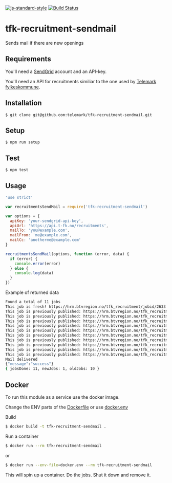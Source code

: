 [![js-standard-style](https://img.shields.io/badge/code%20style-standard-brightgreen.svg?style=flat)](https://github.com/feross/standard)
[![Build Status](https://travis-ci.org/telemark/tfk-recruitment-sendmail.svg?branch=master)](https://travis-ci.org/telemark/tfk-recruitment-sendmail)

# tfk-recruitment-sendmail
Sends mail if there are new openings

## Requirements
You'll need a [SendGrid](https://sendgrid.com/) account and an API-key.

You'll need an API for recruitments similiar to the one used by [Telemark fylkeskommune](https://api.t-fk.no/recruitments).

## Installation
```
$ git clone git@github.com:telemark/tfk-recruitment-sendmail.git
```

## Setup
```
$ npm run setup
```

## Test
```
$ npm test
```

## Usage

```javascript
'use strict'

var recruitmentsSendMail = require('tfk-recruitment-sendmail')

var options = {
  apiKey: 'your-sendgrid-api-key',
  apiUrl: 'https://api.t-fk.no/recruitments',
  mailTo: 'you@example.com',
  mailFrom: 'me@example.com',
  mailCc: 'anotherme@example.com'
}

recruitmentsSendMail(options, function (error, data) {
  if (error) {
    console.error(error)
  } else {
    console.log(data)
  }
})
```

Example of returned data

```sh
Found a total of 11 jobs
This job is fresh! https://hrm.btvregion.no/tfk_recruitment/jobid/2633
This job is previously published: https://hrm.btvregion.no/tfk_recruitment/jobid/2665
This job is previously published: https://hrm.btvregion.no/tfk_recruitment/jobid/2666
This job is previously published: https://hrm.btvregion.no/tfk_recruitment/jobid/2662
This job is previously published: https://hrm.btvregion.no/tfk_recruitment/jobid/2638
This job is previously published: https://hrm.btvregion.no/tfk_recruitment/jobid/2639
This job is previously published: https://hrm.btvregion.no/tfk_recruitment/jobid/2656
This job is previously published: https://hrm.btvregion.no/tfk_recruitment/jobid/2651
This job is previously published: https://hrm.btvregion.no/tfk_recruitment/jobid/2652
This job is previously published: https://hrm.btvregion.no/tfk_recruitment/jobid/2654
This job is previously published: https://hrm.btvregion.no/tfk_recruitment/jobid/2655
Mail delivered
{"message":"success"}
{ jobsDone: 11, newJobs: 1, oldJobs: 10 }
```

## Docker
To run this module as a service use the docker image.

Change the ENV parts of the [Dockerfile](Dockerfile) or use [docker.env](docker.env)

Build
```sh
$ docker build -t tfk-recruitment-sendmail .
```

Run a container

```sh
$ docker run --rm tfk-recruitment-sendmail 
```

or

```sh
$ docker run --env-file=docker.env --rm tfk-recruitment-sendmail 
```

This will spin up a container. Do the jobs. Shut it down and remove it.
